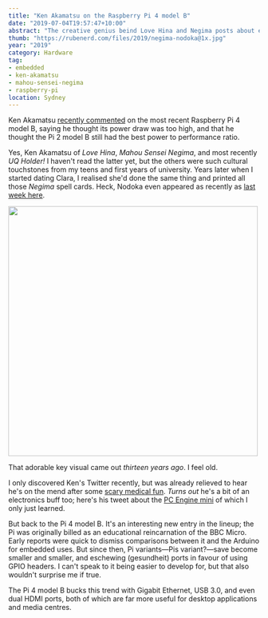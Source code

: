 ```yaml
---
title: "Ken Akamatsu on the Raspberry Pi 4 model B"
date: "2019-07-04T19:57:47+10:00"
abstract: "The creative genius beind Love Hina and Negima posts about electronics!"
thumb: "https://rubenerd.com/files/2019/negima-nodoka@1x.jpg"
year: "2019"
category: Hardware
tag:
- embedded
- ken-akamatsu
- mahou-sensei-negima
- raspberry-pi
location: Sydney
---
```

Ken Akamatsu [recently commented](https://twitter.com/KenAkamatsu/status/1143151517949558784) on the most recent Raspberry Pi 4 model B, saying he thought its power draw was too high, and that he thought the Pi 2 model B still had the best power to performance ratio.

Yes, Ken Akamatsu of *Love Hina*, *Mahou Sensei Negima*, and most recently *UQ Holder!* I haven't read the latter yet, but the others were such cultural touchstones from my teens and first years of university. Years later when I started dating Clara, I realised she'd done the same thing and printed all those *Negima* spell cards. Heck, Nodoka even appeared as recently as [last week here](http://localhost:1313/ansible-authorized-key-and-user-variables/ "Blog post: Ansible authorized_key and user variables").

<p><img src="https://rubenerd.com/files/2019/negima-nodoka@1x.jpg" srcset="https://rubenerd.com/files/2019/negima-nodoka@1x.jpg 1x, https://rubenerd.com/files/2019/negima-nodoka@2x.jpg 2x" alt="" style="width:500px" /></p>

That adorable key visual came out *thirteen years ago*. I feel old.

I only discovered Ken's Twitter recently, but was already relieved to hear he's on the mend after some [scary medical fun](https://twitter.com/KenAkamatsu/status/1132094201422704641). *Turns out* he's a bit of an electronics buff too; here's his tweet about the [PC Engine mini](https://twitter.com/KenAkamatsu/status/1138633222475010048) of which I only just learned.

But back to the Pi 4 model B. It's an interesting new entry in the lineup; the Pi was originally billed as an educational reincarnation of the BBC Micro. Early reports were quick to dismiss comparisons between it and the Arduino for embedded uses. But since then, Pi variants&mdash;Pis variant?&mdash;save become smaller and smaller, and eschewing (gesundheit) ports in favour of using GPIO headers. I can't speak to it being easier to develop for, but that also wouldn't surprise me if true.

The Pi 4 model B bucks this trend with Gigabit Ethernet, USB 3.0, and even dual HDMI ports, both of which are far more useful for desktop applications and media centres.

